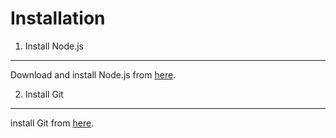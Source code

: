 Installation
============

1. Install Node.js
------------------
Download and install Node.js from [here](http://nodejs.org/).

2. Install Git
--------------
install Git from [here](https://code.google.com/p/msysgit/downloads/list?q=full+installer+official+git).

